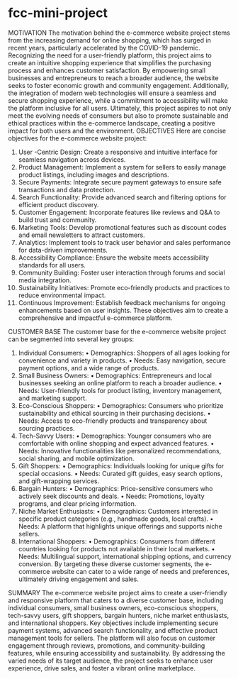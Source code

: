 # fcc-mini-project

MOTIVATION
The motivation behind the e-commerce website project stems from the increasing demand for online shopping, which has surged in recent years, particularly accelerated by the COVID-19 pandemic. Recognizing the need for a user-friendly platform, this project aims to create an intuitive shopping experience that simplifies the purchasing process and enhances customer satisfaction. By empowering small businesses and entrepreneurs to reach a broader audience, the website seeks to foster economic growth and community engagement. Additionally, the integration of modern web technologies will ensure a seamless and secure shopping experience, while a commitment to accessibility will make the platform inclusive for all users. Ultimately, this project aspires to not only meet the evolving needs of consumers but also to promote sustainable and ethical practices within the e-commerce landscape, creating a positive impact for both users and the environment.
OBJECTIVES 
Here are concise objectives for the e-commerce website project:
1.	User -Centric Design: Create a responsive and intuitive interface for seamless navigation across devices.
2.	Product Management: Implement a system for sellers to easily manage product listings, including images and descriptions.
3.	Secure Payments: Integrate secure payment gateways to ensure safe transactions and data protection.
4.	Search Functionality: Provide advanced search and filtering options for efficient product discovery.
5.	Customer Engagement: Incorporate features like reviews and Q&A to build trust and community.
6.	Marketing Tools: Develop promotional features such as discount codes and email newsletters to attract customers.
7.	Analytics: Implement tools to track user behavior and sales performance for data-driven improvements.
8.	Accessibility Compliance: Ensure the website meets accessibility standards for all users.
9.	Community Building: Foster user interaction through forums and social media integration.
10.	Sustainability Initiatives: Promote eco-friendly products and practices to reduce environmental impact.
11.	Continuous Improvement: Establish feedback mechanisms for ongoing enhancements based on user insights.
These objectives aim to create a comprehensive and impactful e-commerce platform.

CUSTOMER BASE
The customer base for the e-commerce website project can be segmented into several key groups:
1.	Individual Consumers:
•	Demographics: Shoppers of all ages looking for convenience and variety in products.
•	Needs: Easy navigation, secure payment options, and a wide range of products.
2.	Small Business Owners:
•	Demographics: Entrepreneurs and local businesses seeking an online platform to reach a broader audience.
•	Needs: User-friendly tools for product listing, inventory management, and marketing support.
3.	Eco-Conscious Shoppers:
•	Demographics: Consumers who prioritize sustainability and ethical sourcing in their purchasing decisions.
•	Needs: Access to eco-friendly products and transparency about sourcing practices.
4.	Tech-Savvy Users:
•	Demographics: Younger consumers who are comfortable with online shopping and expect advanced features.
•	Needs: Innovative functionalities like personalized recommendations, social sharing, and mobile optimization.
5.	Gift Shoppers:
•	Demographics: Individuals looking for unique gifts for special occasions.
•	Needs: Curated gift guides, easy search options, and gift-wrapping services.
6.	Bargain Hunters:
•	Demographics: Price-sensitive consumers who actively seek discounts and deals.
•	Needs: Promotions, loyalty programs, and clear pricing information.
7.	Niche Market Enthusiasts:
•	Demographics: Customers interested in specific product categories (e.g., handmade goods, local crafts).
•	Needs: A platform that highlights unique offerings and supports niche sellers.
8.	International Shoppers:
•	Demographics: Consumers from different countries looking for products not available in their local markets.
•	Needs: Multilingual support, international shipping options, and currency conversion.
By targeting these diverse customer segments, the e-commerce website can cater to a wide range of needs and preferences, ultimately driving engagement and sales.

SUMMARY
The e-commerce website project aims to create a user-friendly and responsive platform that caters to a diverse customer base, including individual consumers, small business owners, eco-conscious shoppers, tech-savvy users, gift shoppers, bargain hunters, niche market enthusiasts, and international shoppers. Key objectives include implementing secure payment systems, advanced search functionality, and effective product management tools for sellers. The platform will also focus on customer engagement through reviews, promotions, and community-building features, while ensuring accessibility and sustainability. By addressing the varied needs of its target audience, the project seeks to enhance user experience, drive sales, and foster a vibrant online marketplace.
